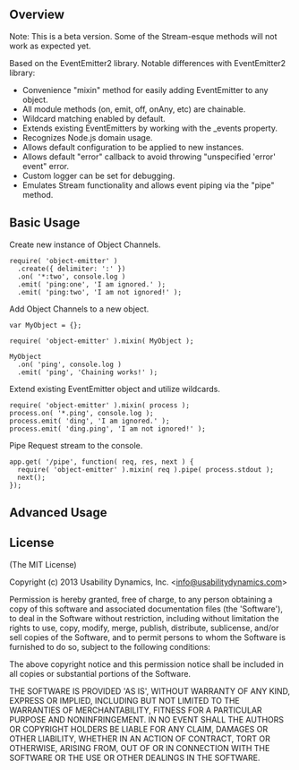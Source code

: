 ## Overview

Note: This is a beta version. Some of the Stream-esque methods will not work as expected yet.

Based on the EventEmitter2 library.
Notable differences with EventEmitter2 library:

  - Convenience "mixin" method for easily adding EventEmitter to any object.
  - All module methods (on, emit, off, onAny, etc) are chainable.
  - Wildcard matching enabled by default.
  - Extends existing EventEmitters by working with the _events property.
  - Recognizes Node.js domain usage.
  - Allows default configuration to be applied to new instances.
  - Allows default "error" callback to avoid throwing "unspecified 'error' event" error.
  - Custom logger can be set for debugging.
  - Emulates Stream functionality and allows event piping via the "pipe" method.

## Basic Usage
Create new instance of Object Channels.

    require( 'object-emitter' )
      .create({ delimiter: ':' })
      .on( '*:two', console.log )
      .emit( 'ping:one', 'I am ignored.' );  
      .emit( 'ping:two', 'I am not ignored!' );  

Add Object Channels to a new object.

    var MyObject = {};
    
    require( 'object-emitter' ).mixin( MyObject );    
    
    MyObject
      .on( 'ping', console.log )
      .emit( 'ping', 'Chaining works!' );
    
Extend existing EventEmitter object and utilize wildcards.

    require( 'object-emitter' ).mixin( process );    
    process.on( '*.ping', console.log );
    process.emit( 'ding', 'I am ignored.' );
    process.emit( 'ding.ping', 'I am not ignored!' );
    
Pipe Request stream to the console.

    app.get( '/pipe', function( req, res, next ) {
      require( 'object-emitter' ).mixin( req ).pipe( process.stdout );         
      next();      
    });

## Advanced Usage

## License

(The MIT License)

Copyright (c) 2013 Usability Dynamics, Inc. &lt;info@usabilitydynamics.com&gt;

Permission is hereby granted, free of charge, to any person obtaining
a copy of this software and associated documentation files (the
'Software'), to deal in the Software without restriction, including
without limitation the rights to use, copy, modify, merge, publish,
distribute, sublicense, and/or sell copies of the Software, and to
permit persons to whom the Software is furnished to do so, subject to
the following conditions:

The above copyright notice and this permission notice shall be
included in all copies or substantial portions of the Software.

THE SOFTWARE IS PROVIDED 'AS IS', WITHOUT WARRANTY OF ANY KIND,
EXPRESS OR IMPLIED, INCLUDING BUT NOT LIMITED TO THE WARRANTIES OF
MERCHANTABILITY, FITNESS FOR A PARTICULAR PURPOSE AND NONINFRINGEMENT.
IN NO EVENT SHALL THE AUTHORS OR COPYRIGHT HOLDERS BE LIABLE FOR ANY
CLAIM, DAMAGES OR OTHER LIABILITY, WHETHER IN AN ACTION OF CONTRACT,
TORT OR OTHERWISE, ARISING FROM, OUT OF OR IN CONNECTION WITH THE
SOFTWARE OR THE USE OR OTHER DEALINGS IN THE SOFTWARE.
